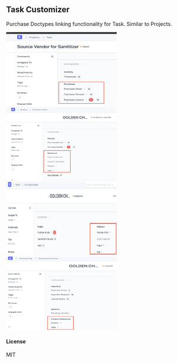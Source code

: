 ## Task Customizer

Purchase Doctypes linking functionality for Task. Similar to Projects.

<img src="task_customizer/assets/img/TaskPurchaseReferenceDashboard.png " width="300" height="200" alt="Task Purchase Reference in Dashboard"/>

 <br /> 
<img src="task_customizer/assets/img/PurchaseOrderTaskLinkDashabord.png " width="300" height="200" alt="Purchase Order DocType Task Reference Dashaboard"/>
 <br /> 

 <img src="task_customizer/assets/img/PurchaseReceiptTaskLinkDashboard.png " width="300" height="200" alt="Purchase Receipt DocType Task Reference Dashaboard"/>
 <br /> 

<img src="task_customizer/assets/img/PurchaseInvoiceTaskLinkDashboard.png " width="300" height="200" alt="Purchase Invoice DocType Task Reference Dashaboard"/>
 <br /> 


#### License

MIT
